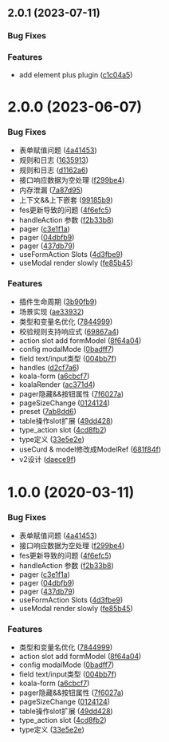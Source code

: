 ## 2.0.1 (2023-07-11)


### Bug Fixes

### Features

* add element plus plugin ([c1c04a5](https://github.com/WeBankFinTech/KoalaForm/commit/c1c04a582a202db0c04952df5b2857661b2a5261))


# 2.0.0 (2023-06-07)


### Bug Fixes

* 表单赋值问题 ([4a41453](https://github.com/WeBankFinTech/KoalaForm/commit/4a41453ee836362e265a587e0d39e7fe6944230e))
* 规则和日志 ([1635913](https://github.com/WeBankFinTech/KoalaForm/commit/1635913ab0efc3b8fb785d9f252cf86bce1f490c))
* 规则和日志 ([d1162a6](https://github.com/WeBankFinTech/KoalaForm/commit/d1162a648e82823db85a90733d0a9d3cd0d1a5eb))
* 接口响应数据为空处理 ([f299be4](https://github.com/WeBankFinTech/KoalaForm/commit/f299be4e9cd9e530507e78db39694d9e73f9c010))
* 内存泄漏 ([7a87d95](https://github.com/WeBankFinTech/KoalaForm/commit/7a87d952fa540100014e399a0bb9208ebf5fb768))
* 上下文&&上下嵌套 ([99185b9](https://github.com/WeBankFinTech/KoalaForm/commit/99185b973c7edf463b1fe4806a37eff33215b0b3))
* fes更新导致的问题 ([4f6efc5](https://github.com/WeBankFinTech/KoalaForm/commit/4f6efc5bf608d0b20d9b33005fc0b3c906d9ba94))
* handleAction 参数 ([f2b33b8](https://github.com/WeBankFinTech/KoalaForm/commit/f2b33b8c50f79c84eb2193f88a32cd8727cc15aa))
* pager ([c3e1f1a](https://github.com/WeBankFinTech/KoalaForm/commit/c3e1f1ac62d72821012826ce8d4a192673070608))
* pager ([04dbfb9](https://github.com/WeBankFinTech/KoalaForm/commit/04dbfb93d040dc4036ef6f2168acac167e487d92))
* pager ([437db79](https://github.com/WeBankFinTech/KoalaForm/commit/437db79c1b37ef2a898d773bc21f4abd09a2d77e))
* useFormAction Slots ([4d3fbe9](https://github.com/WeBankFinTech/KoalaForm/commit/4d3fbe9c21504bb059cbfd0b1794093f65b2bd84))
* useModal render slowly ([fe85b45](https://github.com/WeBankFinTech/KoalaForm/commit/fe85b4552ce3770a16485e81817fb21c4fcf8cfc))


### Features

* 插件生命周期 ([3b90fb9](https://github.com/WeBankFinTech/KoalaForm/commit/3b90fb93730939fbe3105055b745aaa0201b60dd))
* 场景实现 ([ae33932](https://github.com/WeBankFinTech/KoalaForm/commit/ae33932499dfac3352ac21fa088d9ffd3f220865))
* 类型和变量名优化 ([7844999](https://github.com/WeBankFinTech/KoalaForm/commit/7844999f6f4747eea435db9ee10fa618d5ac711a))
* 校验规则支持响应式 ([69867a4](https://github.com/WeBankFinTech/KoalaForm/commit/69867a43d3b54b81cc83946892bc04bfcb54ad34))
* action slot  add formModel ([8f64a04](https://github.com/WeBankFinTech/KoalaForm/commit/8f64a0474700578f031f4dc6f9214c0af0043f96))
* config modalMode ([0badff7](https://github.com/WeBankFinTech/KoalaForm/commit/0badff73504e876bc0bfc0227ed44b5849947157))
* field  text/input类型 ([004bb7f](https://github.com/WeBankFinTech/KoalaForm/commit/004bb7f64bd32246f0c9f94ec7e5cb18959df99c))
* handles ([d2cf7a6](https://github.com/WeBankFinTech/KoalaForm/commit/d2cf7a644c475a1d0093d089e507ce4cea37b313))
* koala-form ([a6cbcf7](https://github.com/WeBankFinTech/KoalaForm/commit/a6cbcf79b505669bda7056992f478088db29aa83))
* koalaRender ([ac371d4](https://github.com/WeBankFinTech/KoalaForm/commit/ac371d4f6258c72a15da7a82382979023ccc2278))
* pager隐藏&&按钮属性 ([7f6027a](https://github.com/WeBankFinTech/KoalaForm/commit/7f6027acdb118cb5112a6183ba51b2d32a9df900))
* pageSizeChange ([0124124](https://github.com/WeBankFinTech/KoalaForm/commit/01241247e7ac6f2f1c364673eaf7c9b570ae0b5a))
* preset ([7ab8dd6](https://github.com/WeBankFinTech/KoalaForm/commit/7ab8dd653d3e86859bc005f28cb8451921250c35))
* table操作slot扩展 ([49dd428](https://github.com/WeBankFinTech/KoalaForm/commit/49dd428ada2913509ee6d77843eb688256fefa76))
* type_action slot ([4cd8fb2](https://github.com/WeBankFinTech/KoalaForm/commit/4cd8fb236ee6a8cc45bb3ba0aa061ed1489838d1))
* type定义 ([33e5e2e](https://github.com/WeBankFinTech/KoalaForm/commit/33e5e2ebcd84e23df773a485a51b040270ac19b2))
* useCurd & model修改成ModelRef ([681f84f](https://github.com/WeBankFinTech/KoalaForm/commit/681f84f28ae06f61a47405681a95e3bf2c8e8eb0))
* v2设计 ([daece9f](https://github.com/WeBankFinTech/KoalaForm/commit/daece9fd3d50f1700baeb6710bfb72bf8a88cf9a))



# 1.0.0 (2020-03-11)


### Bug Fixes

* 表单赋值问题 ([4a41453](https://github.com/WeBankFinTech/KoalaForm/commit/4a41453ee836362e265a587e0d39e7fe6944230e))
* 接口响应数据为空处理 ([f299be4](https://github.com/WeBankFinTech/KoalaForm/commit/f299be4e9cd9e530507e78db39694d9e73f9c010))
* fes更新导致的问题 ([4f6efc5](https://github.com/WeBankFinTech/KoalaForm/commit/4f6efc5bf608d0b20d9b33005fc0b3c906d9ba94))
* handleAction 参数 ([f2b33b8](https://github.com/WeBankFinTech/KoalaForm/commit/f2b33b8c50f79c84eb2193f88a32cd8727cc15aa))
* pager ([c3e1f1a](https://github.com/WeBankFinTech/KoalaForm/commit/c3e1f1ac62d72821012826ce8d4a192673070608))
* pager ([04dbfb9](https://github.com/WeBankFinTech/KoalaForm/commit/04dbfb93d040dc4036ef6f2168acac167e487d92))
* pager ([437db79](https://github.com/WeBankFinTech/KoalaForm/commit/437db79c1b37ef2a898d773bc21f4abd09a2d77e))
* useFormAction Slots ([4d3fbe9](https://github.com/WeBankFinTech/KoalaForm/commit/4d3fbe9c21504bb059cbfd0b1794093f65b2bd84))
* useModal render slowly ([fe85b45](https://github.com/WeBankFinTech/KoalaForm/commit/fe85b4552ce3770a16485e81817fb21c4fcf8cfc))


### Features

* 类型和变量名优化 ([7844999](https://github.com/WeBankFinTech/KoalaForm/commit/7844999f6f4747eea435db9ee10fa618d5ac711a))
* action slot  add formModel ([8f64a04](https://github.com/WeBankFinTech/KoalaForm/commit/8f64a0474700578f031f4dc6f9214c0af0043f96))
* config modalMode ([0badff7](https://github.com/WeBankFinTech/KoalaForm/commit/0badff73504e876bc0bfc0227ed44b5849947157))
* field  text/input类型 ([004bb7f](https://github.com/WeBankFinTech/KoalaForm/commit/004bb7f64bd32246f0c9f94ec7e5cb18959df99c))
* koala-form ([a6cbcf7](https://github.com/WeBankFinTech/KoalaForm/commit/a6cbcf79b505669bda7056992f478088db29aa83))
* pager隐藏&&按钮属性 ([7f6027a](https://github.com/WeBankFinTech/KoalaForm/commit/7f6027acdb118cb5112a6183ba51b2d32a9df900))
* pageSizeChange ([0124124](https://github.com/WeBankFinTech/KoalaForm/commit/01241247e7ac6f2f1c364673eaf7c9b570ae0b5a))
* table操作slot扩展 ([49dd428](https://github.com/WeBankFinTech/KoalaForm/commit/49dd428ada2913509ee6d77843eb688256fefa76))
* type_action slot ([4cd8fb2](https://github.com/WeBankFinTech/KoalaForm/commit/4cd8fb236ee6a8cc45bb3ba0aa061ed1489838d1))
* type定义 ([33e5e2e](https://github.com/WeBankFinTech/KoalaForm/commit/33e5e2ebcd84e23df773a485a51b040270ac19b2))
